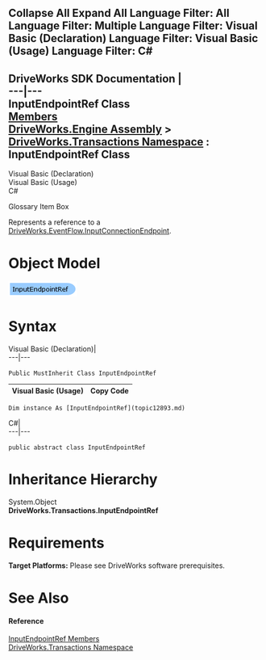 Collapse All Expand All Language Filter: All  Language Filter: Multiple  Language Filter: Visual Basic (Declaration) Language Filter: Visual Basic (Usage) Language Filter: C#  
---  
DriveWorks SDK Documentation  |   
---|---  
InputEndpointRef Class   
[Members](topic12894.md)   
[DriveWorks.Engine Assembly](topic2156.md) > [DriveWorks.Transactions Namespace](topic12835.md) : InputEndpointRef Class  
---  
  
Visual Basic (Declaration)    
Visual Basic (Usage)    
C# 

Glossary Item Box

Represents a reference to a [DriveWorks.EventFlow.InputConnectionEndpoint](topic7033.md). 

# Object Model

![](dotnetdiagramimages/image709.png)

# Syntax

Visual Basic (Declaration)|   
---|---  
      
    
    Public MustInherit Class InputEndpointRef   
  
Visual Basic (Usage)| Copy Code  
---|---  
      
    
    Dim instance As [InputEndpointRef](topic12893.md)  
  
C#|   
---|---  
      
    
    public abstract class InputEndpointRef   
  
# Inheritance Hierarchy

System.Object  
**DriveWorks.Transactions.InputEndpointRef**  


# Requirements

**Target Platforms:** Please see DriveWorks software prerequisites.

# See Also

#### Reference

[InputEndpointRef Members](topic12894.md)   
[DriveWorks.Transactions Namespace](topic12835.md)


